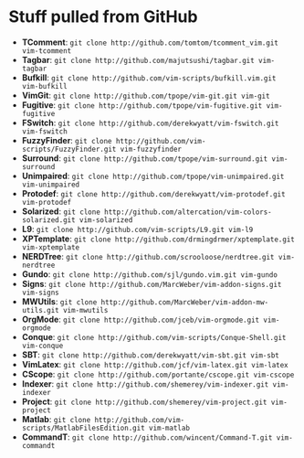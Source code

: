# Stuff pulled from GitHub

* **TComment**:           `git clone http://github.com/tomtom/tcomment_vim.git vim-tcomment`
* **Tagbar**:             `git clone http://github.com/majutsushi/tagbar.git vim-tagbar`
* **Bufkill**:            `git clone http://github.com/vim-scripts/bufkill.vim.git vim-bufkill`
* **VimGit**:             `git clone http://github.com/tpope/vim-git.git vim-git`
* **Fugitive**:           `git clone http://github.com/tpope/vim-fugitive.git vim-fugitive`
* **FSwitch**:            `git clone http://github.com/derekwyatt/vim-fswitch.git vim-fswitch`
* **FuzzyFinder**:        `git clone http://github.com/vim-scripts/FuzzyFinder.git vim-fuzzyfinder`
* **Surround**:           `git clone http://github.com/tpope/vim-surround.git vim-surround`
* **Unimpaired**:         `git clone http://github.com/tpope/vim-unimpaired.git vim-unimpaired`
* **Protodef**:           `git clone http://github.com/derekwyatt/vim-protodef.git vim-protodef`
* **Solarized**:          `git clone http://github.com/altercation/vim-colors-solarized.git vim-solarized`
* **L9**:                 `git clone http://github.com/vim-scripts/L9.git vim-l9`
* **XPTemplate**:         `git clone http://github.com/drmingdrmer/xptemplate.git vim-xptemplate`
* **NERDTree**:           `git clone http://github.com/scrooloose/nerdtree.git vim-nerdtree`
* **Gundo**:              `git clone http://github.com/sjl/gundo.vim.git vim-gundo`
* **Signs**:              `git clone http://github.com/MarcWeber/vim-addon-signs.git vim-signs`
* **MWUtils**:            `git clone http://github.com/MarcWeber/vim-addon-mw-utils.git vim-mwutils`
* **OrgMode**:            `git clone http://github.com/jceb/vim-orgmode.git vim-orgmode`
* **Conque**:             `git clone http://github.com/vim-scripts/Conque-Shell.git vim-conque`
* **SBT**:                `git clone http://github.com/derekwyatt/vim-sbt.git vim-sbt`
* **VimLatex**:           `git clone http://github.com/jcf/vim-latex.git vim-latex`
* **CScope**:             `git clone http://github.com/portante/cscope.git vim-cscope`
* **Indexer**:            `git clone http://github.com/shemerey/vim-indexer.git vim-indexer`
* **Project**:            `git clone http://github.com/shemerey/vim-project.git vim-project`
* **Matlab**:             `git clone http://github.com/vim-scripts/MatlabFilesEdition.git vim-matlab`
* **CommandT**:           `git clone http://github.com/wincent/Command-T.git vim-commandt`
